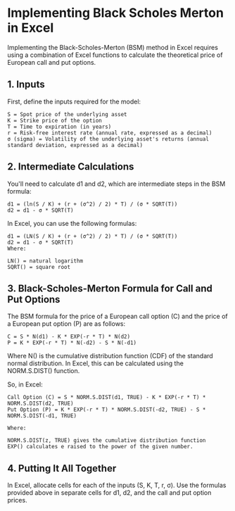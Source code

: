 # Implementing Black Scholes Merton in Excel
Implementing the Black-Scholes-Merton (BSM) method in Excel requires using a combination of Excel functions to calculate the theoretical price of European call and put options. 

## 1. Inputs
First, define the inputs required for the model:
```
S = Spot price of the underlying asset
K = Strike price of the option
T = Time to expiration (in years)
r = Risk-free interest rate (annual rate, expressed as a decimal)
σ (sigma) = Volatility of the underlying asset's returns (annual standard deviation, expressed as a decimal)
```

## 2. Intermediate Calculations
You'll need to calculate d1 and d2, which are intermediate steps in the BSM formula:

```
d1 = (ln(S / K) + (r + (σ^2) / 2) * T) / (σ * SQRT(T))
d2 = d1 - σ * SQRT(T)
```

In Excel, you can use the following formulas:
```
d1 = (LN(S / K) + (r + (σ^2) / 2) * T) / (σ * SQRT(T))
d2 = d1 - σ * SQRT(T)
Where:

LN() = natural logarithm
SQRT() = square root
```
## 3. Black-Scholes-Merton Formula for Call and Put Options


The BSM formula for the price of a European call option (C) and the price of a European put option (P) are as follows:

```
C = S * N(d1) - K * EXP(-r * T) * N(d2)
P = K * EXP(-r * T) * N(-d2) - S * N(-d1)
```
Where N() is the cumulative distribution function (CDF) of the standard normal distribution. 
In Excel, this can be calculated using the NORM.S.DIST() function.


So, in Excel:
```
Call Option (C) = S * NORM.S.DIST(d1, TRUE) - K * EXP(-r * T) * NORM.S.DIST(d2, TRUE)
Put Option (P) = K * EXP(-r * T) * NORM.S.DIST(-d2, TRUE) - S * NORM.S.DIST(-d1, TRUE)

Where:

NORM.S.DIST(z, TRUE) gives the cumulative distribution function 
EXP() calculates e raised to the power of the given number.
```

## 4. Putting It All Together
In Excel, allocate cells for each of the inputs (S, K, T, r, σ).
Use the formulas provided above in separate cells for d1, d2, and the call and put option prices.